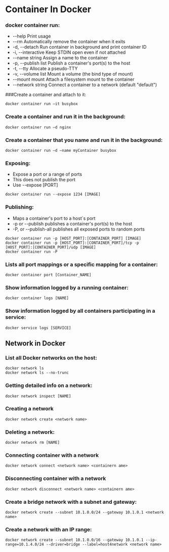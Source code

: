 # Container In Docker

### docker container run:

* --help Print usage
* --rm Automatically remove the container when it exits
* -d, --detach Run container in background and print container ID
* -i, --interactive Keep STDIN open even if not attached
* --name string Assign a name to the container
* -p, --publish list Publish a container's port(s) to the host
* -t, --tty Allocate a pseudo-TTY
* -v, --volume list Mount a volume (the bind type of mount)
* --mount mount Attach a filesystem mount to the container
* --network string Connect a container to a network (default "default")


###Create a container and attach to it:
```
docker container run –it busybox
```

### Create a container and run it in the background:

```
docker container run –d nginx
```

### Create a container that you name and run it in the background:

```
docker container run –d –name myContainer busybox
```

### Exposing:

* Expose a port or a range of ports
* This does not publish the port
* Use --expose [PORT]

```
docker container run --expose 1234 [IMAGE]
```

### Publishing:

* Maps a container's port to a host`s port
* -p or --publish publishes a container's port(s) to the host
* -P, or --publish-all publishes all exposed ports to random ports

```
docker container run -p [HOST_PORT]:[CONTAINER_PORT] [IMAGE]
docker container run -p [HOST_PORT]:[CONTAINER_PORT]/tcp -p [HOST_PORT]:[CONTAINER_PORT]/udp [IMAGE]
docker container run -P
```

### Lists all port mappings or a specific mapping for a container:

```
docker container port [Container_NAME]
```

### Show information logged by a running container:

```
docker container logs [NAME]
```

### Show information logged by all containers participating in a service:

```
docker service logs [SERVICE]
```

## Network in Docker

### List all Docker networks on the host:

```
docker network ls
docker network ls --no-trunc
```

### Getting detailed info on a network:

```
docker network inspect [NAME]
```

### Creating a network

```
docker network create <network name>
```

### Deleting a network:

```
docker network rm [NAME]
```

### Connecting container with a network

```
docker network connect <network name> <containern ame>
```

### Disconnecting container with a network

```
docker network disconnect <network name> <containern ame>
```

### Create a bridge network with a subnet and gateway:

```
docker network create --subnet 10.1.0.0/24 --gateway 10.1.0.1 <network name>
```

### Create a network with an IP range:

```
docker network create --subnet 10.1.0.0/16 --gateway 10.1.0.1 --ip-range=10.1.4.0/24 --driver=bridge --label=host4network <network name>
```

